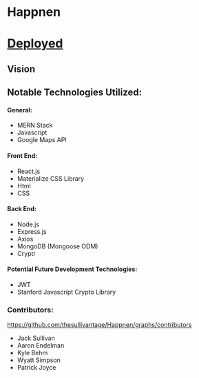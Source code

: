 # Happnen

# [Deployed](https://aqueous-earth-83627.herokuapp.com/)

## Vision




## Notable Technologies Utilized:

#### General: 

* MERN Stack
* Javascript
* Google Maps API <br/>

#### Front End: 
* React.js
* Materialize CSS Library
* Html
* CSS

#### Back End:
* Node.js
* Express.js
* Axios
* MongoDB (Mongoose ODM)
* Cryptr

#### Potential Future Development Technologies:
* JWT
* Stanford Javascript Crypto Library

<!-- * Google Geocoding API -->

### Contributors:
https://github.com/thesullivantage/Happnen/graphs/contributors
* Jack Sullivan
* Aaron Endelman
* Kyle Behm
* Wyatt Simpson
* Patrick Joyce
